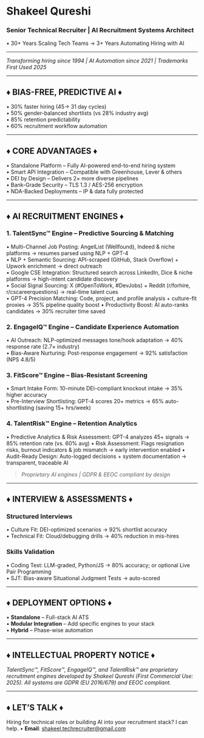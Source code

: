 # Shakeel Qureshi  
### Senior Technical Recruiter | AI Recruitment Systems Architect  
• 30+ Years Scaling Tech Teams -> 3+ Years Automating Hiring with AI  

---

*Transforming hiring since 1994 | AI Automation since 2021 | Trademarks First Used 2025*

---

## ♦ BIAS-FREE, PREDICTIVE AI ♦  
• 30% faster hiring (45-> 31 day cycles)  
• 50% gender-balanced shortlists (vs 28% industry avg)  
• 85% retention predictability  
• 60% recruitment workflow automation  

---

## ♦ CORE ADVANTAGES ♦  
• Standalone Platform – Fully AI-powered end-to-end hiring system  
• Smart API Integration – Compatible with Greenhouse, Lever & others  
• DEI by Design – Delivers 2× more diverse pipelines  
• Bank-Grade Security – TLS 1.3 / AES-256 encryption  
• NDA-Backed Deployments – IP & data fully protected  

---

## ♦ AI RECRUITMENT ENGINES ♦  

### 1. TalentSync™ Engine – Predictive Sourcing & Matching  
• Multi-Channel Job Posting: AngelList (Wellfound), Indeed & niche platforms -> resumes parsed using NLP + GPT-4  
• NLP + Semantic Sourcing: API-scraped (GitHub, Stack Overflow) + Upwork enrichment -> direct outreach  
• Google CSE Integration: Structured search across LinkedIn, Dice & niche platforms -> high-intent candidate discovery  
• Social Signal Sourcing: X (#OpenToWork, #DevJobs) + Reddit (r/forhire, r/cscareerquestions) -> real-time talent cues  
• GPT-4 Precision Matching: Code, project, and profile analysis + culture-fit proxies -> 35% pipeline quality boost
• Productivity Boost: AI auto-ranks candidates -> 30% recruiter time saved  

### 2. EngageIQ™ Engine – Candidate Experience Automation  
• AI Outreach: NLP-optimized messages tone/hook adaptation -> 40% response rate (2.7× industry)  
• Bias-Aware Nurturing: Post-response engagement -> 92% satisfaction (NPS 4.8/5)  

### 3. FitScore™ Engine – Bias-Resistant Screening  
• Smart Intake Form: 10-minute DEI-compliant knockout intake -> 35% higher accuracy  
• Pre-Interview Shortlisting: GPT-4 scores 20+ metrics -> 65% auto-shortlisting (saving 15+ hrs/week)

### 4. TalentRisk™ Engine – Retention Analytics  
• Predictive Analytics & Risk Assessment: GPT-4 analyzes 45+ signals -> 85% retention rate (vs. 60% avg)
• Risk Assessment: Flags resignation risks, burnout indicators & job mismatch -> early intervention enabled
• Audit-Ready Design: Auto-logged decisions + system documentation -> transparent, traceable AI
 

> *Proprietary AI engines | GDPR & EEOC compliant by design*

---

## ♦ INTERVIEW & ASSESSMENTS ♦  

### Structured Interviews  
• Culture Fit: DEI-optimized scenarios -> 92% shortlist accuracy  
• Technical Fit: Cloud/debugging drills -> 40% reduction in mis-hires  

### Skills Validation  
• Coding Test: LLM-graded, Python/JS -> 80% accuracy; or optional Live Pair Programming  
• SJT: Bias-aware Situational Judgment Tests -> auto-scored

---

## ♦ DEPLOYMENT OPTIONS ♦  
• **Standalone** – Full-stack AI ATS  
• **Modular Integration** – Add specific engines to your stack  
• **Hybrid** – Phase-wise automation  


---

## ♦ INTELLECTUAL PROPERTY NOTICE ♦  
*TalentSync™, FitScore™, EngageIQ™, and TalentRisk™ are proprietary recruitment engines developed by Shakeel Qureshi (First Commercial Use: 2025). All systems are GDPR (EU 2016/679) and EEOC compliant.*

---

## ♦ LET’S TALK ♦  
Hiring for technical roles or building AI into your recruitment stack? I can help.
• **Email**: shakeel.techrecruiter@gmail.com


